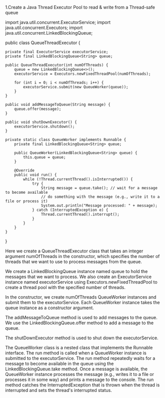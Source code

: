 1.Create a Java Thread Executor Pool to read & write from a Thread-safe queue

import java.util.concurrent.ExecutorService;
import java.util.concurrent.Executors;
import java.util.concurrent.LinkedBlockingQueue;

public class QueueThreadExecutor {

    private final ExecutorService executorService;
    private final LinkedBlockingQueue<String> queue;

    public QueueThreadExecutor(int numOfThreads) {
        queue = new LinkedBlockingQueue<>();
        executorService = Executors.newFixedThreadPool(numOfThreads);

        for (int i = 0; i < numOfThreads; i++) {
            executorService.submit(new QueueWorker(queue));
        }
    }

    public void addMessageToQueue(String message) {
        queue.offer(message);
    }

    public void shutDownExecutor() {
        executorService.shutdown();
    }

    private static class QueueWorker implements Runnable {
        private final LinkedBlockingQueue<String> queue;

        public QueueWorker(LinkedBlockingQueue<String> queue) {
            this.queue = queue;
        }

        @Override
        public void run() {
            while (!Thread.currentThread().isInterrupted()) {
                try {
                    String message = queue.take(); // wait for a message to become available
                    // do something with the message (e.g., write it to a file or process it)
                    System.out.println("Message processed: " + message);
                } catch (InterruptedException e) {
                    Thread.currentThread().interrupt();
                }
            }
        }
    }
}

Here  we create a QueueThreadExecutor class that takes an integer argument numOfThreads in the constructor, which specifies the number of threads that we want to use to process messages from the queue.

We create a LinkedBlockingQueue instance named queue to hold the messages that we want to process. We also create an ExecutorService instance named executorService using Executors.newFixedThreadPool to create a thread pool with the specified number of threads.

In the constructor, we create numOfThreads QueueWorker instances and submit them to the executorService. Each QueueWorker instance takes the queue instance as a constructor argument.

The addMessageToQueue method is used to add messages to the queue. We use the LinkedBlockingQueue.offer method to add a message to the queue.

The shutDownExecutor method is used to shut down the executorService.

The QueueWorker class is a nested class that implements the Runnable interface. The run method is called when a QueueWorker instance is submitted to the executorService. The run method repeatedly waits for a message to become available in the queue using the LinkedBlockingQueue.take method. Once a message is available, the QueueWorker instance processes the message (e.g., writes it to a file or processes it in some way) and prints a message to the console. The run method catches the InterruptedException that is thrown when the thread is interrupted and sets the thread's interrupted status.




